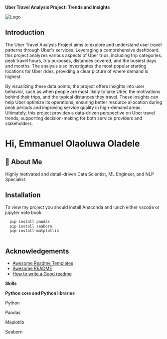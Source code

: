 
**Uber Travel Analysis Project: Trends and Insights**





![Logo](https://th.bing.com/th/id/OIP.AbM96CpO7QIitpsaeUCgFAHaEK?rs=1&pid=ImgDetMain)


## Introduction
The Uber Travel Analysis Project aims to explore and understand user travel patterns through Uber's services. Leveraging a comprehensive dashboard, this project analyzes various aspects of Uber trips, including trip categories, peak travel hours, trip purposes, distances covered, and the busiest days and months. The analysis also investigates the most popular starting locations for Uber rides, providing a clear picture of where demand is highest.

By visualizing these data points, the project offers insights into user behavior, such as when people are most likely to take Uber, the motivations behind their trips, and the typical distances they travel. These insights can help Uber optimize its operations, ensuring better resource allocation during peak periods and improving service quality in high-demand areas. Ultimately, this project provides a data-driven perspective on Uber travel trends, supporting decision-making for both service providers and stakeholders.
# Hi, Emmanuel Olaoluwa Oladele


## 🚀 About Me
Highly motivated and detail-driven Data Scientist, ML Engineer, and NLP Specialist


## Installation

To view my project you should install
Anaconda and lunch either vscode or jupyter
note book

```bash
  pip install pandas
  pip install seaborn
  pip install matplotlib
  
```
    
## Acknowledgements

 - [Awesome Readme Templates](https://awesomeopensource.com/project/elangosundar/awesome-README-templates)
 - [Awesome README](https://github.com/matiassingers/awesome-readme)
 - [How to write a Good readme](https://bulldogjob.com/news/449-how-to-write-a-good-readme-for-your-github-project)

 **Skills**

**Python core and Python libraries**

Python

Pandas

Maplotlib

Seaborn